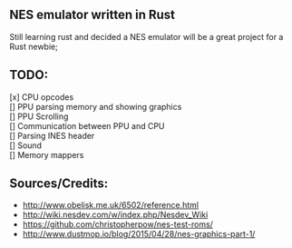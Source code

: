 ## NES emulator written in Rust
Still learning rust and decided a NES emulator will be a great project for a Rust newbie;

## TODO:
[x] CPU opcodes  
[] PPU parsing memory and showing graphics  
[] PPU Scrolling  
[] Communication between PPU and CPU  
[] Parsing INES header  
[] Sound  
[] Memory mappers

## Sources/Credits:
- http://www.obelisk.me.uk/6502/reference.html  
- http://wiki.nesdev.com/w/index.php/Nesdev_Wiki  
- https://github.com/christopherpow/nes-test-roms/  
- http://www.dustmop.io/blog/2015/04/28/nes-graphics-part-1/  